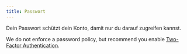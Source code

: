 ```yaml
---
title: Passwort
---
```


Dein Passwort schützt dein Konto, damit nur du darauf zugreifen kannst.

We do not enforce a password policy, but recommend you enable [Two-Factor Authentication](/docs/site/account/mfa).

